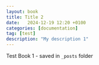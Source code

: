 ```yaml
---
layout: book
title: Title 2
date:   2024-12-19 12:20 +0100
categories: [documentation]
tag: [test]
description: "My description 1"
---
```


Test Book 1 - saved in `_posts` folder
